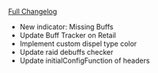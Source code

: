 [Full Changelog](https://github.com/enderneko/Cell/compare/r157-release...e26bb5374787fad894f74262724c8acd69b0004a)

- New indicator: Missing Buffs
- Update Buff Tracker on Retail
- Implement custom dispel type color
- Update raid debuffs checker
- Update initialConfigFunction of headers
